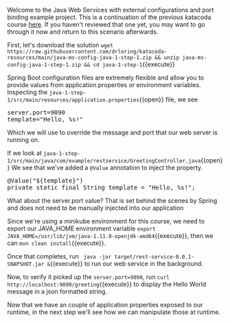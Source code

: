 Welcome to the Java Web Services with external configurations and port binding example project.  This is a continuation of the previous katacoda course [here](https://www.katacoda.com/ng-dloring/courses/java-ms/java-1).  If you haven't reviewed that one yet, you may want to go through it now and return to this scenario afterwards.

First, let's download the solution `wget https://raw.githubusercontent.com/drloring/katacoda-resources/main/java-ms-config-java-1-step-1.zip && unzip java-ms-config-java-1-step-1.zip && cd java-1-step-1`{{execute}}

Spring Boot configuration files are extremely flexible and allow you to provide values from application.properties or environment variables.  Inspecting the `java-1-step-1/src/main/resources/application.properties`{{open}} file, we see
<pre>
server.port=9090
template="Hello, %s!"
</pre>
Which we will use to override the message and port that our web server is running on.

If we look at `java-1-step-1/src/main/java/com/example/restservice/GreetingController.java`{{open}} We see that we've added a `@Value` annotation to inject the property.
<pre>
@Value("${template}")
private static final String template = "Hello, %s!";
</pre>

What about the server.port value?  That is set behind the scenes by Spring and does not need to be manually injected into our application

Since we're using a minikube environment for this course, we need to export our JAVA_HOME environment variable `export JAVA_HOME=/usr/lib/jvm/java-1.11.0-openjdk-amd64`{{execute}}, then we can `mvn clean install`{{execute}}.

Once that completes, run ` java -jar target/rest-service-0.0.1-SNAPSHOT.jar &`{{execute}} to run our web service in the background.

Now, to verify it picked up the `server.port=9090`, run `curl http://localhost:9090/greeting`{{execute}} to display the Hello World message in a json formatted string.

Now that we have an couple of application properties exposed to our runtime, in the next step we'll see how we can manipulate those at runtime.

